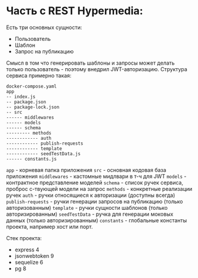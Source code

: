 # Часть с REST Hypermedia:
Eсть три основных сущности:
- Пользователь
- Шаблон
- Запрос на публикацию

Смысл в том что генерировать шаблоны и запросы может делать только пользователь - поэтому внедрил JWT-авторизацию.
Структура сервиса примерно такая:

```
docker-compose.yaml
app
-- index.js
-- package.json
-- package-lock.json
-- src
------ middlewares
------ models
------ schema
--------- methods
------------ auth
------------ publish-requests
------------ template
------------ seedTestData.js
------ constants.js
```
`app` - корневая папка приложения
`src` - основная кодовая база приложения
`middlewares` - кастомные мидлвари в т-ч для JWT
`models` - контрактное представление моделей
`schema` - список ручек сервиса, проброс с-твующей модели на запрос
`methods` - конкретные реализации ручек
`auth` - ручки относящиеся к авторизации (доступны всегда)
`publish-requests` - ручки генерации запросов на публикацию (только авторизованным)
`template` - ручки сущности шаблонов (только авторизированным)
`seedTestData` - ручка для генерации моковых данных (только авторизированным)
`constants` - глобальные константы проекта, например хост или порт.

Стек проекта:
- express 4
- jsonwebtoken 9
- sequelize 6
- pg 8
